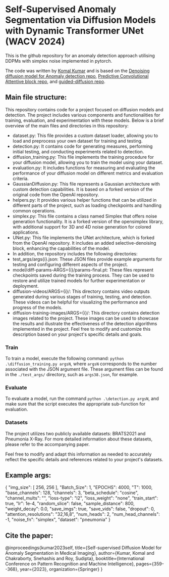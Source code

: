 # Self-Supervised Anomaly Segmentation via Diffusion Models with Dynamic Transformer UNet (WACV 2024)

This is the github repository for an anomaly detection approach utilising DDPMs with simplex noise implemented in
pytorch.

The code was written by [Komal Kumar](https://github.com/MAXNORM8650) and is based on
the [Denoising diffusion model for Anomaly detection repo](https://github.com/Julian-Wyatt/AnoDDPM), [Predictive Convolutional Attentive block repo](https://github.com/ristea/sspcab), and [guided-diffusion repo](https://github.com/openai/guided-diffusion).

## Main file structure:
This repository contains code for a project focused on diffusion models and detection. The project includes various components and functionalities for training, evaluation, and experimentation with these models. Below is a brief overview of the main files and directories in this repository:
* dataset.py: This file provides a custom dataset loader, allowing you to load and preprocess your own dataset for training and testing.
* detection.py: It contains code for generating measures, performing initial testing, and conducting experiments related to detection.
* diffusion_training.py: This file implements the training procedure for your diffusion model, allowing you to train the model using your dataset.
* evaluation.py: It includes functions for measuring and evaluating the performance of your diffusion model on different metrics and evaluation criteria.
* GaussianDiffusion.py: This file represents a Gaussian architecture with custom detection capabilities. It is based on a forked version of the original code from the OpenAI repository.
* helpers.py: It provides various helper functions that can be utilized in different parts of the project, such as loading checkpoints and handling common operations.
* simplex.py: This file contains a class named Simplex that offers noise generation functionality. It is a forked version of the opensimplex library, with additional support for 3D and 4D noise generation for colored applications.
* UNet.py: This file implements the UNet architecture, which is forked from the OpenAI repository. It includes an added selective-denoising block, enhancing the capabilities of the model.
* In addition, the repository includes the following directories:
* test_args/args{i}.json: These JSON files provide example arguments for testing and configuring different aspects of the project.
* model/diff-params-ARGS={i}/params-final.pt: These files represent checkpoints saved during the training process. They can be used to restore and utilize trained models for further experimentation or deployment.
* diffusion-videos/ARGS={i}/: This directory contains video outputs generated during various stages of training, testing, and detection. These videos can be helpful for visualizing the performance and progress of the models.
* diffusion-training-images/ARGS={i}/: This directory contains detection images related to the project. These images can be used to showcase the results and illustrate the effectiveness of the detection algorithms implemented in the project.
Feel free to modify and customize this description based on your project's specific details and goals.
### Train

To train a model, execute the following command: `python .\diffusion_training.py argsN`, where `argsN` corresponds to the number associated with the JSON argument file. These argument files can be found in the `./test_args/` directory, such as `args38.json`, for example.

### Evaluate

To evaluate a model, run the command `python .\detection.py argsN`, and make sure that the script executes the appropriate sub-function for evaluation.

### Datasets

The project utilizes two publicly available datasets: BRATS2021 and Pneumonia X-Ray. For more detailed information about these datasets, please refer to the accompanying paper.

Feel free to modify and adapt this information as needed to accurately reflect the specific details and references related to your project's datasets.
## Example args:

{
  "img_size": [
    256,
    256
  ],
  "Batch_Size": 1,
  "EPOCHS": 4000,
  "T": 1000,
  "base_channels": 128,
  "channels": 3,
  "beta_schedule": "cosine",
  "channel_mults": "",
  "loss-type": "l2",
  "loss_weight": "none",
  "train_start": true,
  "lr": 1e-4,
  "random_slice": false,
  "sample_distance": 800,
  "weight_decay": 0.0,
  "save_imgs": true,
  "save_vids": false,
  "dropout": 0,
  "attention_resolutions": "32,16,8",
  "num_heads": 2,
  "num_head_channels": -1,
  "noise_fn": "simplex",
  "dataset": "pneumonia"
}
## Cite the paper:
@inproceedings{kumar2023self,
  title={Self-supervised Diffusion Model for Anomaly Segmentation in Medical Imaging},
  author={Kumar, Komal and Chakraborty, Snehashis and Roy, Sudipta},
  booktitle={International Conference on Pattern Recognition and Machine Intelligence},
  pages={359--368},
  year={2023},
  organization={Springer}
}


